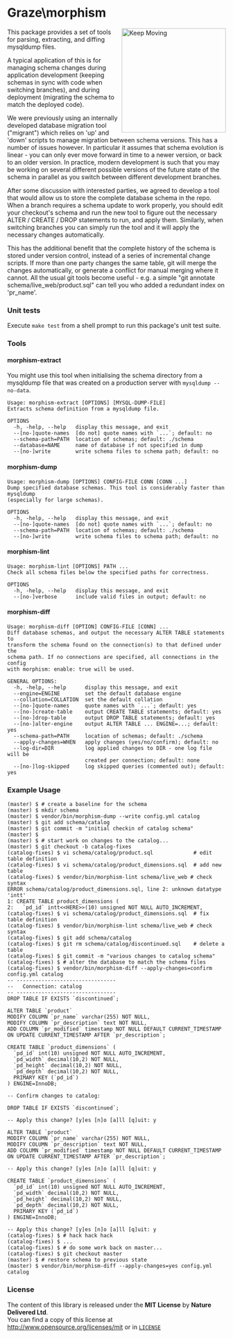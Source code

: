 # Graze\morphism #

<img src="http://i.imgur.com/FuzIxpl.jpg" alt="Keep Moving" align="right" width="240"/>

This package provides a set of tools for parsing, extracting, and diffing mysqldump 
files.

A typical application of this is for managing schema changes during application
development (keeping schemas in sync with code when switching branches), and during
deployment (migrating the schema to match the deployed code).

We were previously using an internally developed database migration tool ("migrant")
which relies on 'up' and 'down' scripts to manage migration between schema versions.
This has a number of issues however. In particular it assumes that schema evolution
is linear - you can only ever move forward in time to a newer version, or back to
an older version. In practice, modern development is such that you may be working
on several different possible versions of the future state of the schema in
parallel as you switch between different development branches.

After some discussion with interested parties, we agreed to develop a tool that
would allow us to store the complete database schema in the repo. When a branch 
requires a schema update to work properly, you should edit your checkout's schema
and run the new tool to figure out the necessary ALTER / CREATE / DROP statements
to run, and apply them. Similarly, when switching branches you can simply run the
tool and it will apply the necessary changes automatically.

This has the additional benefit that the complete history of the schema is stored
under version control, instead of a series of incremental change scripts. If more 
than one party changes the same table, git will merge the changes automatically, 
or generate a conflict for manual merging where it cannot. All the usual git tools
become useful - e.g. a simple "git annotate schema/live_web/product.sql" can tell
you who added a redundant index on 'pr\_name'.

### Unit tests ###

Execute ```make test``` from a shell prompt to run this package's unit test suite.

### Tools ###

#### morphism-extract ####
You might use this tool when initialising the schema directory from a mysqldump
file that was created on a production server with ```mysqldump --no-data```.
```
Usage: morphism-extract [OPTIONS] [MYSQL-DUMP-FILE]
Extracts schema definition from a mysqldump file.

OPTIONS
  -h, -help, --help   display this message, and exit
  --[no-]quote-names  [do not] quote names with `...`; default: no
  --schema-path=PATH  location of schemas; default: ./schema
  --database=NAME     name of database if not specified in dump
  --[no-]write        write schema files to schema path; default: no
```

#### morphism-dump ####
```
Usage: morphism-dump [OPTIONS] CONFIG-FILE CONN [CONN ...]
Dump specified database schemas. This tool is considerably faster than mysqldump
(especially for large schemas).

OPTIONS
  -h, -help, --help   display this message, and exit
  --[no-]quote-names  [do not] quote names with `...`; default: no
  --schema-path=PATH  location of schemas; default: ./schema
  --[no-]write        write schema files to schema path; default: no
```

#### morphism-lint ####
```
Usage: morphism-lint [OPTIONS] PATH ...
Check all schema files below the specified paths for correctness.

OPTIONS
  -h, -help, --help   display this message, and exit
  --[no-]verbose      include valid files in output; default: no
```

#### morphism-diff ####
```
Usage: morphism-diff [OPTION] CONFIG-FILE [CONN] ...
Diff database schemas, and output the necessary ALTER TABLE statements to
transform the schema found on the connection(s) to that defined under the
schema path. If no connections are specified, all connections in the config
with morphism: enable: true will be used.

GENERAL OPTIONS:
  -h, -help, --help      display this message, and exit
  --engine=ENGINE        set the default database engine
  --collation=COLLATION  set the default collation
  --[no-]quote-names     quote names with `...`; default: yes
  --[no-]create-table    output CREATE TABLE statements; default: yes
  --[no-]drop-table      output DROP TABLE statements; default: yes
  --[no-]alter-engine    output ALTER TABLE ... ENGINE=...; default: yes
  --schema-path=PATH     location of schemas; default: ./schema
  --apply-changes=WHEN   apply changes (yes/no/confirm); default: no
  --log-dir=DIR          log applied changes to DIR - one log file will be
                         created per connection; default: none
  --[no-]log-skipped     log skipped queries (commented out); default: yes
  ```

### Example Usage ###

```
(master) $ # create a baseline for the schema
(master) $ mkdir schema
(master) $ vendor/bin/morphism-dump --write config.yml catalog
(master) $ git add schema/catalog
(master) $ git commit -m "initial checkin of catalog schema"
(master) $ 
(master) $ # start work on changes to the catalog...
(master) $ git checkout -b catalog-fixes
(catalog-fixes) $ vi schema/catalog/product.sql             # edit table definition
(catalog-fixes) $ vi schema/catalog/product_dimensions.sql  # add new table
(catalog-fixes) $ vendor/bin/morphism-lint schema/live_web # check syntax
ERROR schema/catalog/product_dimensions.sql, line 2: unknown datatype 'intt'
1: CREATE TABLE product_dimensions (
2:   `pd_id` intt<<HERE>>(10) unsigned NOT NULL AUTO_INCREMENT,
(catalog-fixes) $ vi schema/catalog/product_dimensions.sql  # fix table definition
(catalog-fixes) $ vendor/bin/morphism-lint schema/live_web # check syntax
(catalog-fixes) $ git add schema/catalog
(catalog-fixes) $ git rm schema/catalog/discontinued.sql    # delete a table
(catalog-fixes) $ git commit -m "various changes to catalog schema"
(catalog-fixes) $ # alter the database to match the schema files
(catalog-fixes) $ vendor/bin/morphism-diff --apply-changes=confirm config.yml catalog
-- --------------------------------
--   Connection: catalog
-- --------------------------------
DROP TABLE IF EXISTS `discontinued`;

ALTER TABLE `product`
MODIFY COLUMN `pr_name` varchar(255) NOT NULL,
MODIFY COLUMN `pr_description` text NOT NULL,
ADD COLUMN `pr_modified` timestamp NOT NULL DEFAULT CURRENT_TIMESTAMP ON UPDATE CURRENT_TIMESTAMP AFTER `pr_description`;

CREATE TABLE `product_dimensions` (
  `pd_id` int(10) unsigned NOT NULL AUTO_INCREMENT,
  `pd_width` decimal(10,2) NOT NULL,
  `pd_height` decimal(10,2) NOT NULL,
  `pd_depth` decimal(10,2) NOT NULL,
  PRIMARY KEY (`pd_id`)
) ENGINE=InnoDB;

-- Confirm changes to catalog:

DROP TABLE IF EXISTS `discontinued`;

-- Apply this change? [y]es [n]o [a]ll [q]uit: y

ALTER TABLE `product`
MODIFY COLUMN `pr_name` varchar(255) NOT NULL,
MODIFY COLUMN `pr_description` text NOT NULL,
ADD COLUMN `pr_modified` timestamp NOT NULL DEFAULT CURRENT_TIMESTAMP ON UPDATE CURRENT_TIMESTAMP AFTER `pr_description`;

-- Apply this change? [y]es [n]o [a]ll [q]uit: y

CREATE TABLE `product_dimensions` (
  `pd_id` int(10) unsigned NOT NULL AUTO_INCREMENT,
  `pd_width` decimal(10,2) NOT NULL,
  `pd_height` decimal(10,2) NOT NULL,
  `pd_depth` decimal(10,2) NOT NULL,
  PRIMARY KEY (`pd_id`)
) ENGINE=InnoDB;

-- Apply this change? [y]es [n]o [a]ll [q]uit: y
(catalog-fixes) $ # hack hack hack
(catalog-fixes) $ ...
(catalog-fixes) $ # do some work back on master...
(catalog-fixes) $ git checkout master
(master) $ # restore schema to previous state
(master) $ vendor/bin/morphism-diff --apply-changes=yes config.yml catalog
```


### License ###
The content of this library is released under the **MIT License** by **Nature Delivered Ltd**.<br/>
You can find a copy of this license at http://www.opensource.org/licenses/mit or in [`LICENSE`][license]


<!-- Links -->
[license]: /LICENSE

